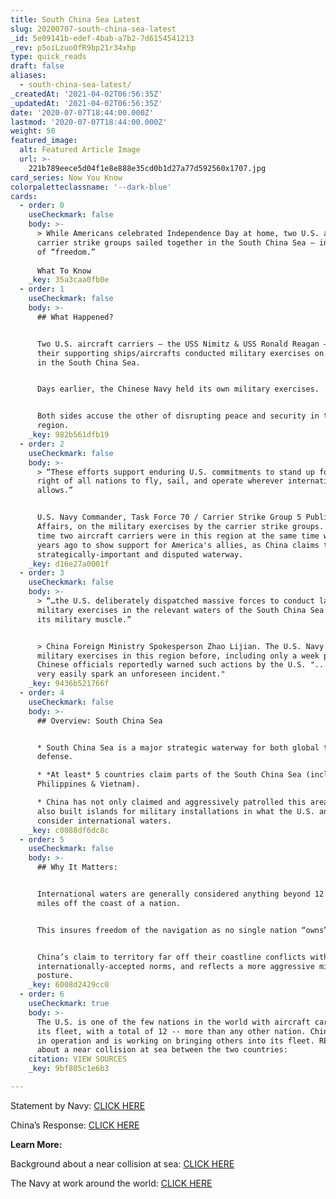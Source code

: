 ```yaml
---
title: South China Sea Latest
slug: 20200707-south-china-sea-latest
_id: 5e09141b-edef-4bab-a7b2-7d6154541213
_rev: p5oiLzuoOfR9bp21r34xhp
type: quick_reads
draft: false
aliases:
  - south-china-sea-latest/
_createdAt: '2021-04-02T06:56:35Z'
_updatedAt: '2021-04-02T06:56:35Z'
date: '2020-07-07T18:44:00.000Z'
lastmod: '2020-07-07T18:44:00.000Z'
weight: 50
featured_image:
  alt: Featured Article Image
  url: >-
    221b789eece5d04f1e8e888e35cd0b1d27a77d592560x1707.jpg
card_series: Now You Know
colorpaletteclassname: '--dark-blue'
cards:
  - order: 0
    useCheckmark: false
    body: >-
      > While Americans celebrated Independence Day at home, two U.S. aircraft
      carrier strike groups sailed together in the South China Sea — in the name
      of “freedom.”  
        
      What To Know
    _key: 35a3caa0fb0e
  - order: 1
    useCheckmark: false
    body: >-
      ## What Happened?


      Two U.S. aircraft carriers – the USS Nimitz & USS Ronald Reagan – and
      their supporting ships/aircrafts conducted military exercises on July 4th
      in the South China Sea.


      Days earlier, the Chinese Navy held its own military exercises.


      Both sides accuse the other of disrupting peace and security in the
      region.
    _key: 982b561dfb19
  - order: 2
    useCheckmark: false
    body: >-
      > “These efforts support enduring U.S. commitments to stand up for the
      right of all nations to fly, sail, and operate wherever international law
      allows.”


      U.S. Navy Commander, Task Force 70 / Carrier Strike Group 5 Public
      Affairs, on the military exercises by the carrier strike groups. The last
      time two aircraft carriers were in this region at the same time was 4
      years ago to show support for America's allies, as China claims this
      strategically-important and disputed waterway.
    _key: d16e27a0001f
  - order: 3
    useCheckmark: false
    body: >-
      > “…the U.S. deliberately dispatched massive forces to conduct large-scale
      military exercises in the relevant waters of the South China Sea to flex
      its military muscle.”


      > China Foreign Ministry Spokesperson Zhao Lijian. The U.S. Navy has held
      military exercises in this region before, including only a week prior.
      Chinese officials reportedly warned such actions by the U.S. "...could
      very easily spark an unforeseen incident."
    _key: 9436b521766f
  - order: 4
    useCheckmark: false
    body: >-
      ## Overview: South China Sea


      * South China Sea is a major strategic waterway for both global trade AND
      defense.

      * *At least* 5 countries claim parts of the South China Sea (including
      Philippines & Vietnam).

      * China has not only claimed and aggressively patrolled this area, but
      also built islands for military installations in what the U.S. and others
      consider international waters.
    _key: c0088df6dc8c
  - order: 5
    useCheckmark: false
    body: >-
      ## Why It Matters:


      International waters are generally considered anything beyond 12 nautical
      miles off the coast of a nation.


      This insures freedom of the navigation as no single nation “owns” the sea.


      China’s claim to territory far off their coastline conflicts with
      internationally-accepted norms, and reflects a more aggressive military
      posture.
    _key: 6008d2429cc0
  - order: 6
    useCheckmark: true
    body: >-
      The U.S. is one of the few nations in the world with aircraft carriers in
      its fleet, with a total of 12 -- more than any other nation. China has two
      in operation and is working on bringing others into its fleet. READ MORE
      about a near collision at sea between the two countries:
    citation: VIEW SOURCES
    _key: 9bf805c1e6b3

---
```

Statement by Navy: [CLICK HERE](https://www.c7f.navy.mil/Media/News/Display/Article/2246767/dual-carrier-strike-groups-reinforce-us-commitment-to-freedom/)

China’s Response: [CLICK HERE](https://apnews.com/32fc5236dcb29f8d50a38e83b170861c)

**Learn More:**

Background about a near collision at sea: [CLICK HERE](https://smarthernews.com/18-10-07-china/)

The Navy at work around the world: [CLICK HERE](https://www.smarthernews.com/where-are-the-warships/)